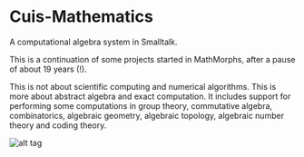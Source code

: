 # Cuis-Mathematics
A computational algebra system in Smalltalk.

This is a continuation of some projects started in MathMorphs, after a pause of about 19 years (!).

This is not about scientific computing and numerical algorithms. This is more about abstract algebra and exact computation. It includes support for performing some computations in group theory, commutative algebra, combinatorics, algebraic geometry, algebraic topology, algebraic number theory and coding theory.

![alt tag](https://raw.githubusercontent.com/len/Cuis-Mathematics/master/screenshots/screenshot1.png)
